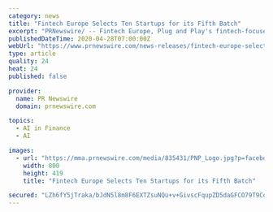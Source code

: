 ```yaml
---
category: news
title: "Fintech Europe Selects Ten Startups for its Fifth Batch"
excerpt: "PRNewswire/ -- Fintech Europe, Plug and Play's fintech-focused innovation platform based out of Frankfurt, Germany, announced today the ten startups"
publishedDateTime: 2020-04-28T07:00:00Z
webUrl: "https://www.prnewswire.com/news-releases/fintech-europe-selects-ten-startups-for-its-fifth-batch-301046872.html"
type: article
quality: 24
heat: 24
published: false

provider:
  name: PR Newswire
  domain: prnewswire.com

topics:
  - AI in Finance
  - AI

images:
  - url: "https://mma.prnewswire.com/media/835431/PNP_Logo.jpg?p=facebook"
    width: 800
    height: 419
    title: "Fintech Europe Selects Ten Startups for its Fifth Batch"

secured: "LZh6fY5jTraka/bJdN5l8m8F6EXTZsuNQu+v+GivscFqupZD5daGFCO79T9Coszuu73ea/Ldoqh0E/+xS+ViHJPrq2oekNjzS2rjuGFYsiGcRd7LTv2Qnk60WasRzKzUx1Isme/nCLFW35gxF2H+Yhn78ceF0fs7ivHbup7LmO2/CH3JmhLCB2TV69J7dFn0QWPoHb+qFHHUgDdPRxfL+NHBmBlh0DYV2wreZxTMwxCPuPMk/s5LYd4wJqg1OUMpJ1qRF7Bj7+5WlSbXyupbja0ezpWuw2nGntDrY3B22YxkbhDvIvNgysxbPPAwTyPrGXEVLDElWoD7wm+JrDftaY3BMjh+CXX8WqmLgWxZCQ4cKs64GrTiw+CcgPH2g9PHRK/6Y1X6JBk0VOU1CmSUz77oJzNHU3cEm8O1ZyRd4hrBPuqDCE4AuL36dLILVo13Lt4/9Sei6wASSoNYfdu/BDNT9Dsy9jNu6dFEKyX5pLU=;fAmJtH8MeU0EXdzqNSFxNg=="
---
```


